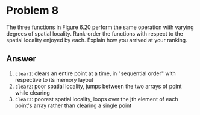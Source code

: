 # Problem 8

The three functions in Figure 6.20 perform the same operation with varying degrees
of spatial locality. Rank-order the functions with respect to the spatial locality
enjoyed by each. Explain how you arrived at your ranking.

## Answer

1. `clear1`: clears an entire point at a time, in "sequential order" with respective to its memory layout
2. `clear2`: poor spatial locality, jumps between the two arrays of point while clearing
3. `clear3`: poorest spatial locality, loops over the jth element of each point's array rather than clearing a single point
